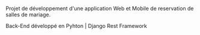 Projet de développement d'une application Web et Mobile de reservation de salles de mariage.

Back-End développé en Pyhton | Django Rest Framework
